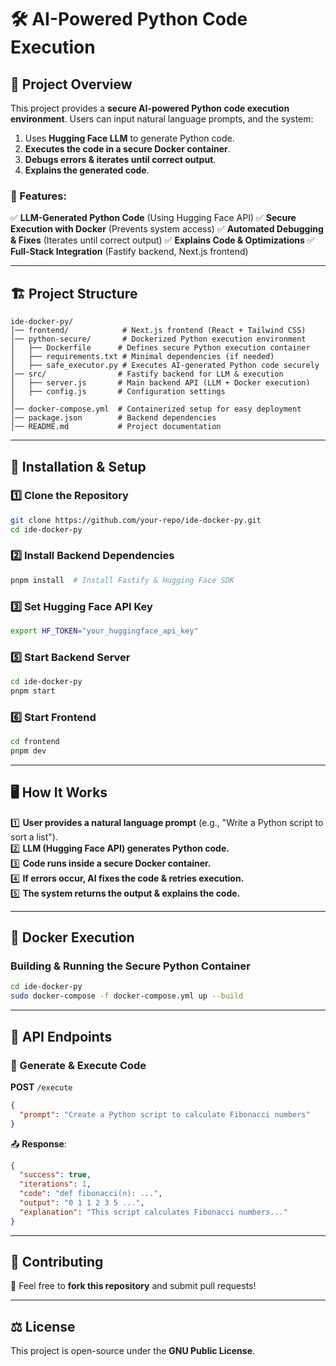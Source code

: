 # 🛠️ AI-Powered Python Code Execution

## 📌 Project Overview
This project provides a **secure AI-powered Python code execution environment**. Users can input natural language prompts, and the system:
1. Uses **Hugging Face LLM** to generate Python code.
2. **Executes the code in a secure Docker container**.
3. **Debugs errors & iterates until correct output**.
4. **Explains the generated code**.

### 🚀 Features:
✅ **LLM-Generated Python Code** (Using Hugging Face API)
✅ **Secure Execution with Docker** (Prevents system access)
✅ **Automated Debugging & Fixes** (Iterates until correct output)
✅ **Explains Code & Optimizations**
✅ **Full-Stack Integration** (Fastify backend, Next.js frontend)

---

## 🏗️ Project Structure
```
ide-docker-py/
│── frontend/            # Next.js frontend (React + Tailwind CSS)
│── python-secure/       # Dockerized Python execution environment
│   ├── Dockerfile      # Defines secure Python execution container
│   ├── requirements.txt # Minimal dependencies (if needed)
│   ├── safe_executor.py # Executes AI-generated Python code securely
│── src/                # Fastify backend for LLM & execution
│   ├── server.js       # Main backend API (LLM + Docker execution)
│   ├── config.js       # Configuration settings
│  
│── docker-compose.yml  # Containerized setup for easy deployment
│── package.json        # Backend dependencies
│── README.md           # Project documentation
```

---

## 🔧 Installation & Setup
### **1️⃣ Clone the Repository**
```sh
git clone https://github.com/your-repo/ide-docker-py.git
cd ide-docker-py
```

### **2️⃣ Install Backend Dependencies**
```sh
pnpm install  # Install Fastify & Hugging Face SDK
```

### **3️⃣ Set Hugging Face API Key**
```sh
export HF_TOKEN="your_huggingface_api_key"
```


### **5️⃣ Start Backend Server**
```sh
cd ide-docker-py
pnpm start
```

### **6️⃣ Start Frontend**
```sh
cd frontend
pnpm dev
```

---

## 🖥️ How It Works
1️⃣ **User provides a natural language prompt** (e.g., "Write a Python script to sort a list").  
2️⃣ **LLM (Hugging Face API) generates Python code.**  
3️⃣ **Code runs inside a secure Docker container.**  
4️⃣ **If errors occur, AI fixes the code & retries execution.**  
5️⃣ **The system returns the output & explains the code.**  

---

## 🐳 Docker Execution
### **Building & Running the Secure Python Container**
```sh
cd ide-docker-py
sudo docker-compose -f docker-compose.yml up --build

```


---

## 📜 API Endpoints
### **🔹 Generate & Execute Code**
**POST** `/execute`
```json
{
  "prompt": "Create a Python script to calculate Fibonacci numbers"
}
```
📤 **Response**:
```json
{
  "success": true,
  "iterations": 1,
  "code": "def fibonacci(n): ...",
  "output": "0 1 1 2 3 5 ...",
  "explanation": "This script calculates Fibonacci numbers..."
}
```

---

## 🤝 Contributing
🚀 Feel free to **fork this repository** and submit pull requests!  

---

## ⚖️ License
This project is open-source under the **GNU Public License**.

